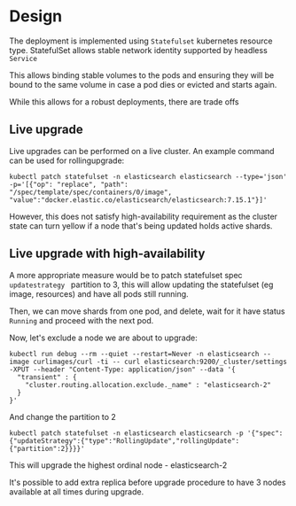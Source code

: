 # Design
The deployment is implemented using `Statefulset` kubernetes resource type.
StatefulSet allows stable network identity supported by headless `Service`

This allows binding stable volumes to the pods and ensuring they will be bound to the same volume in case a pod dies or evicted and starts again.

While this allows for a robust deployments, there are trade offs

## Live upgrade
Live upgrades can be performed on a live cluster.
An example command can be used for rollingupgrade:
```
kubectl patch statefulset -n elasticsearch elasticsearch --type='json' -p='[{"op": "replace", "path": "/spec/template/spec/containers/0/image", "value":"docker.elastic.co/elasticsearch/elasticsearch:7.15.1"}]'
```

However, this does not satisfy high-availability requirement as the cluster state can turn yellow if a node that's being updated holds active shards.

## Live upgrade with high-availability
A more appropriate measure would be to patch statefulset spec `updatestrategy ` partition to 3, this will allow updating the statefulset (eg image, resources) and have all pods still running.

Then, we can move shards from one pod, and delete, wait for it have status `Running` and proceed with the next pod.

Now, let's exclude a node we are about to upgrade:
```
kubectl run debug --rm --quiet --restart=Never -n elasticsearch --image curlimages/curl -ti -- curl elasticsearch:9200/_cluster/settings -XPUT --header "Content-Type: application/json" --data '{
  "transient" : {
    "cluster.routing.allocation.exclude._name" : "elasticsearch-2"
  }
}'
```
And change the partition to 2

```
kubectl patch statefulset -n elasticsearch elasticsearch -p '{"spec":{"updateStrategy":{"type":"RollingUpdate","rollingUpdate":{"partition":2}}}}'
```

This will upgrade the highest ordinal node - elasticsearch-2

It's possible to add extra replica before upgrade procedure to have 3 nodes available at all times during upgrade.
